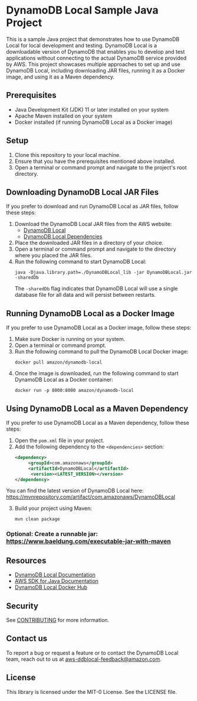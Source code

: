 # DynamoDB Local Sample Java Project
This is a sample Java project that demonstrates how to use DynamoDB Local for local development and testing. 
DynamoDB Local is a downloadable version of DynamoDB that enables you to develop and test applications without connecting to the actual DynamoDB service provided by AWS. 
This project showcases multiple approaches to set up and use DynamoDB Local, including downloading JAR files, running it as a Docker image, and using it as a Maven dependency.

## Prerequisites
- Java Development Kit (JDK) 11 or later installed on your system
- Apache Maven installed on your system
- Docker installed (if running DynamoDB Local as a Docker image)

## Setup
1. Clone this repository to your local machine.
2. Ensure that you have the prerequisites mentioned above installed.
3. Open a terminal or command prompt and navigate to the project's root directory.

## Downloading DynamoDB Local JAR Files
If you prefer to download and run DynamoDB Local as JAR files, follow these steps:
1. Download the DynamoDB Local JAR files from the AWS website:
    - [DynamoDB Local](https://docs.aws.amazon.com/amazondynamodb/latest/developerguide/DynamoDBLocal.DownloadingAndRunning.html)
    - [DynamoDB Local Dependencies](https://docs.aws.amazon.com/amazondynamodb/latest/developerguide/DynamoDBLocal.RequiredLibraries.html)
2. Place the downloaded JAR files in a directory of your choice.
3. Open a terminal or command prompt and navigate to the directory where you placed the JAR files.
4. Run the following command to start DynamoDB Local:
   ```
   java -Djava.library.path=./DynamoDBLocal_lib -jar DynamoDBLocal.jar -sharedDb
   ```
   The `-sharedDb` flag indicates that DynamoDB Local will use a single database file for all data and will persist between restarts.


## Running DynamoDB Local as a Docker Image
If you prefer to use DynamoDB Local as a Docker image, follow these steps:
1. Make sure Docker is running on your system.
2. Open a terminal or command prompt.
3. Run the following command to pull the DynamoDB Local Docker image:
   ```
   docker pull amazon/dynamodb-local
   ```
4. Once the image is downloaded, run the following command to start DynamoDB Local as a Docker container:
   ```
   docker run -p 8000:8000 amazon/dynamodb-local
   ```


## Using DynamoDB Local as a Maven Dependency
If you prefer to use DynamoDB Local as a Maven dependency, follow these steps:
1. Open the `pom.xml` file in your project.
2. Add the following dependency to the `<dependencies>` section:
   ```xml
   <dependency>
        <groupId>com.amazonaws</groupId>
        <artifactId>DynamoDBLocal</artifactId>
         <version><LATEST_VERSION></version>
   </dependency>
   ```
You can find the latest version of DynamoDB Local here: https://mvnrepository.com/artifact/com.amazonaws/DynamoDBLocal

3. Build your project using Maven:
   ```
   mvn clean package
   ```

### Optional: Create a runnable jar: https://www.baeldung.com/executable-jar-with-maven

## Resources
- [DynamoDB Local Documentation](https://docs.aws.amazon.com/amazondynamodb/latest/developerguide/DynamoDBLocal.html)
- [AWS SDK for Java Documentation](https://docs.aws.amazon.com/sdk-for-java/index.html)
- [DynamoDB Local Docker Hub](https://hub.docker.com/r/amazon/dynamodb-local)

## Security

See [CONTRIBUTING](CONTRIBUTING.md#security-issue-notifications) for more information.

## Contact us
To report a bug or request a feature or to contact the DynamoDB Local team, reach out to us at aws-ddblocal-feedback@amazon.com.

## License

This library is licensed under the MIT-0 License. See the LICENSE file.

